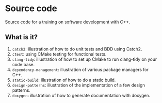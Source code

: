 # Source code

Source code for a training on software development with C++.


## What is it?

1. `catch2`: illustration of how to do unit tests and BDD using Catch2.
1. `ctest`: using CMake testing for functional tests.
1. `clang-tidy`: illustration of how to set up CMake to run clang-tidy on your
   code base.
1. `dependency-management`: illustration of various package managers for C++.
1. `static-build`: illustration of how to do a static build.
1. `design-patterns`: illustration of the implementation of a few design
   patterns.
1. `doxygen`: illustration of how to generate documentation with doxygen.
